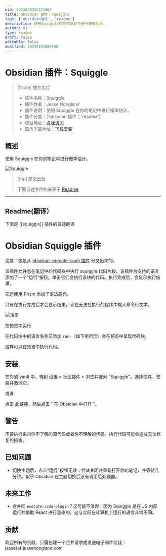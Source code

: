 ```yaml
---
uid: 2023080322272065
title: Obsidian 插件：Squiggle
tags: ['obsidian插件', 'readme']
description: 使用Squiggle在你的笔记中进行概率估计。
author: AI
type: readme
draft: false
editable: false
modified: 20230101000000
---
```


# Obsidian 插件：Squiggle

> [!Note] 插件名片
> - 插件名称：Squiggle
> - 插件作者：Jesse Hoogland
> - 插件说明：使用 Squiggle 在你的笔记中进行概率估计。
> - 插件分类：['obsidian 插件 ', 'readme']
> - 项目地址：[点我访问](https://github.com/jqhoogland/obsidian-squiggle)
> - 国内下载地址：[下载安装](https://pkmer.cn/products/plugin/pluginMarket/?squiggle)

## 概述

使用 Squiggle 在你的笔记中进行概率估计。

![Squiggle](https://cdn.pkmer.cn/covers/squiggle.png!pkmer)

> [!tip] 原文出处
>
>下面自述文件的来源于 [Readme](https://ghproxy.net/https://raw.githubusercontent.com/jqhoogland/obsidian-squiggle/master/README.md)
>

---

## Readme(翻译）

下面是 [[squiggle]] 插件的自述翻译

# Obsidian Squiggle 插件

注意：这是从 [obsidian-execute-code 插件](https://github.com/twibiral/obsidian-execute-code/blob/master/execute_code_example.gif?raw=true) 分叉出来的。

该插件允许您在笔记中的代码块中执行 squiggle 代码片段。该插件为支持的语言添加了一个“运行”按钮。单击它们会执行该块的代码。执行完成后，会显示执行结果。

它还使用 Prism 添加了语法高亮。

只有在执行完成后才会显示结果。现在无法在执行的程序中输入命令行文本。

![演示](docs/demo.png)

在预览中运行

在代码块中的语言名称前添加 `run-`（如下例所示）会在预览中呈现代码块。

这样可以在预览中执行代码。

## 安装

在你的 vault 中，转到 设置 > 社区插件 > 浏览并搜索 "Squiggle"。选择插件，安装并激活它。

或者

点击 [此链接](https://obsidian.md/plugins?search=squiggle#)，然后点击 " 在 Obsidian 中打开 "。

## 警告

不要执行来自你不了解的源代码或者你不理解的代码。执行代码可能会造成无法修复的损害。

## 已知问题

- 切换主题后，点击“运行”按钮无效：尝试关闭并重新打开你的笔记，并等待几分钟。似乎 Obsidian 在主题切换后没有调用后处理器。

## 未来工作

- 合并回 `execute-code-plugin`？这可能不值得，因为 Squiggle 是在 JS 内部运行并借助 React 进行渲染的。这与实际在计算机上运行的语言非常不同。

## 贡献

欢迎所有的贡献。只需创建一个合并请求或发送电子邮件给我：jesse(at)jessehoogland.com
